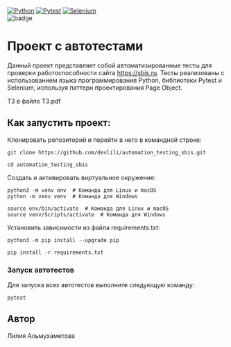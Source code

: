 [![Python](https://img.shields.io/badge/-Python_3.9-464646??style=flat-square&logo=Python)](https://www.python.org/downloads/)
[![Pytest](https://img.shields.io/badge/-Pytest_7.4.2-464646??style=flat-square&logo=Pytest)](https://docs.pytest.org/en/7.1.x/)
[![Selenium](https://img.shields.io/badge/-Selenium_4.12.0-464646??style=flat-square&logo=Selenium)](https://www.selenium.dev/)
<br>
![badge](https://github.com/devlili/automation_testing_sbis/actions/workflows/ci.yml/badge.svg)

# Проект с автотестами
Данный проект представляет собой автоматизированные тесты для проверки работоспособности сайта https://sbis.ru. Тесты реализованы с использованием языка программирования Python, библиотеки Pytest и Selenium, используя паттерн проектирования Page Object.

ТЗ в файле ТЗ.pdf

## Как запустить проект:

Клонировать репозиторий и перейти в него в командной строке:

```
git clone https://github.com/devlili/automation_testing_sbis.git
```

```
cd automation_testing_sbis
```

Cоздать и активировать виртуальное окружение:

```
python3 -m venv env  # Команда для Linux и macOS
python -m venv venv  # Команда для Windows
```

```
source env/bin/activate  # Команда для Linux и macOS
source venv/Scripts/activate  # Команда для Windows
```

Установить зависимости из файла requirements.txt:

```
python3 -m pip install --upgrade pip
```

```
pip install -r requirements.txt
```

### Запуск автотестов

 Для запуска всех автотестов выполните следующую команду:
 ```
 pytest
 ```

## Автор
Лилия Альмухаметова
